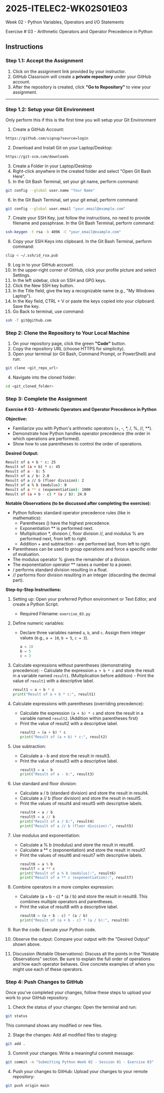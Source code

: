 # 2025-ITELEC2-WK02S01E03
Week 02 - Python Variables, Operators and I/O Statements

Exercise # 03 - Arithmetic Operators and Operator Precedence in Python

## **Instructions**

### **Step 1.1: Accept the Assignment**

   1. Click on the assignment link provided by your instructor.
   2. GitHub Classroom will create a **private repository** under your GitHub account.
   3. After the repository is created, click **"Go to Repository"** to view your assignment.

---

### **Step 1.2: Setup your Git Environment**
Only perform this if this is the first time you will setup your Git Environment

   1. Create a GitHub Account:
   ```bash
   https://github.com/signup?source=login
   ```
      
   2. Download and Install Git on your Laptop/Desktop:
   ```bash
   https://git-scm.com/downloads
   ```
   
   3. Create a Folder in your Laptop/Desktop
   4. Right-click anywhere in the created folder and select "Open Git Bash Here".
   5. In the Git Bash Terminal, set your git name, perform command:
   ```bash
   git config --global user.name "Your Name"
   ```
   
   6. In the Git Bash Terminal, set your git email, perform command:
   ```bash
   git config --global user.email "your.email@example.com"
   ```
   
   7. Create your SSH Key, just follow the instructions, no need to provide filename and passphrase. In the Git Bash Terminal, perform command:
   ```bash
   ssh-keygen -t rsa -b 4096 -C "your_email@example.com"
   ```
   
   8. Copy your SSH Keys into clipboard. In the Git Bash Terminal, perform command:
   ```bash
   clip < ~/.ssh/id_rsa.pub
   ```
   
   9. Log in to your GitHub account.
   10. In the upper-right corner of GitHub, click your profile picture and select Settings.
   11. In the left sidebar, click on SSH and GPG keys.
   12. Click the New SSH key button.
   13. In the Title field, give the key a recognizable name (e.g., "My Windows Laptop").
   14. In the Key field, CTRL + V or paste the keys copied into your clipboard. Save the key.
   15. Go Back to terminal, use command:
   ```bash
   ssh -T git@github.com
   ```

### **Step 2: Clone the Repository to Your Local Machine**

   1. On your repository page, click the green **"Code"** button.
   2. Copy the repository URL (choose HTTPS for simplicity).
   3. Open your terminal (or Git Bash, Command Prompt, or PowerShell) and run:
   
   ```bash
   git clone <git_repo_url>
   ```
   
   4. Navigate into the cloned folder:
   
   ```bash
   cd <git_cloned_folder>
   ```

### **Step 3: Complete the Assignment**

**Exercise # 03 - Arithmetic Operators and Operator Precedence in Python**

   **Objective:**
   - Familiarize you with Python's arithmetic operators (+, -, *, /, %, //, **).
   - Demonstrate how Python handles operator precedence (the order in which operations are performed).
   - Show how to use parentheses to control the order of operations.

   **Desired Output:**
   
```bash
Result of a + b * c: 25
Result of (a + b) * c: 45
Result of a - b: 5
Result of a / b: 2.0
Result of a // b (floor division): 2
Result of a % b (modulus): 0
Result of a ** c (exponentiation): 1000
Result of (a + b - c) * (a / b): 24.0
```
      
   **Notable Observations (to be discussed after completing the exercise):**
   - Python follows standard operator precedence rules (like in mathematics):
      - Parentheses () have the highest precedence.
      - Exponentiation ** is performed next.
      - Multiplication *, division /, floor division //, and modulus % are performed next, from left to right.
      - Addition + and subtraction - are performed last, from left to right.
   - Parentheses can be used to group operations and force a specific order of evaluation.
   - The modulus operator % gives the remainder of a division.
   - The exponentiation operator ** raises a number to a power.
   - / performs standard division resulting in a float.
   - // performs floor division resulting in an integer (discarding the decimal part).

   **Step-by-Step Instructions:**

   1. Setting up: Open your preferred Python environment or Text Editor, and create a Python Script.
      - Required Filename: `exercise_03.py`
      
   2.  Define numeric variables:
       - Declare three variables named `a`, `b`, and `c`. Assign them integer values (e.g., `a = 10`, `b = 5`, `c = 3`).
         ```python
         a = 10
         b = 5
         c = 3
         ```
      
   3.  Calculate expressions without parentheses (demonstrating precedence):
      - Calculate the expression `a + b * c` and store the result in a variable named `result1`. (Multiplication before addition)
      - Print the value of `result1` with a descriptive label.
         ```python
         result1 = a + b * c
         print("Result of a + b * c:", result1)
         ```

   4. Calculate expressions with parentheses (overriding precedence):
      - Calculate the expression `(a + b) * c` and store the result in a variable named `result2`. (Addition within parentheses first)
      - Print the value of result2 with a descriptive label.
         ```python
         result2 = (a + b) * c
         print("Result of (a + b) * c:", result2)
         ```

   5. Use subtraction:
      - Calculate a - b and store the result in result3.
      - Print the value of result3 with a descriptive label.
         ```python
         result3 = a - b
         print("Result of a - b:", result3)
         ```

   6. Use standard and floor division:
      - Calculate a / b (standard division) and store the result in result4.
      - Calculate a // b (floor division) and store the result in result5.
      - Print the values of result4 and result5 with descriptive labels.
         ```python
         result4 = a / b
         result5 = a // b
         print("Result of a / b:", result4)
         print("Result of a // b (floor division):", result5)
         ```
         
   7. Use modulus and exponentiation:
      - Calculate a % b (modulus) and store the result in result6.
      - Calculate a ** c (exponentiation) and store the result in result7.
      - Print the values of result6 and result7 with descriptive labels.
         ```python
         result6 = a % b
         result7 = a ** c
         print("Result of a % b (modulus):", result6)
         print("Result of a ** c (exponentiation):", result7)
         ```
         
   8. Combine operators in a more complex expression:
      - Calculate (a + b - c) * (a / b) and store the result in result8. This combines multiple operators and parentheses.
      - Print the value of result8 with a descriptive label.
         ```python
         result8 = (a + b - c) * (a / b)
         print("Result of (a + b - c) * (a / b):", result8)
         ```

   9. Run the code: Execute your Python code.
   10. Observe the output: Compare your output with the "Desired Output" shown above.
   11. Discussion (Notable Observations): Discuss all the points in the "Notable Observations" section.  Be sure to explain the full order of operations and how each operator behaves.  Give concrete examples of when you might use each of these operators.

### **Step 4: Push Changes to GitHub**
Once you've completed your changes, follow these steps to upload your work to your GitHub repository.

1. Check the status of your changes:
   Open the terminal and run:
   
```bash
git status
```
   This command shows any modified or new files.
   
2. Stage the changes:
   Add all modified files to staging:
   
```bash
git add .
```
   
3. Commit your changes:
   Write a meaningful commit message:
   
```bash
git commit -m "Submitting Python Week 02 - Session 01 - Exercise 03"
```
   
4. Push your changes to GitHub:
   Upload your changes to your remote repository:
   
```bash
git push origin main
```
